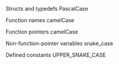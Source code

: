Structs and typedefs
PascalCase

Function names
camelCase

Function pointers
camelCase

Non-function-pointer variables
snake_case

Defined constants
UPPER_SNAKE_CASE


